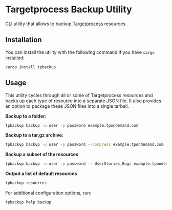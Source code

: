# Targetprocess Backup Utility

CLI utility that allows to backup
[Targetprocess](https://www.targetprocess.com/guide/) resources.

## Installation
You can install the utility with the following command if you have
`cargo` installed:
```
cargo install tpbackup
```

## Usage
This utility cycles through all or some of Targetprocess resources and backs
up each type of resource into a separate JSON file. It also provides
an option to package these JSON files into a single tarball.

**Backup to a folder:**
```bash
tpbackup backup -u user -p password example.tpondemand.com
```

**Backup to a tar.gz archive:**
```bash
tpbackup backup -u user -p password --compress example.tpondemand.com
```

**Backup a subset of the resources**
```bash
tpbackup backup -u user -p password -r UserStories,Bugs example.tpondemand.com
``````

**Output a list of default resources**
```bash
tpbackup resources
```

For additional configuration options, run:
```bash
tpbackup help backup
```